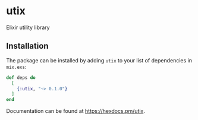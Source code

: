 # utix

Elixir utility library

## Installation

The package can be installed by adding `utix` to your list of dependencies in
`mix.exs`:

```elixir
def deps do
  [
    {:utix, "~> 0.1.0"}
  ]
end
```

Documentation can be found at <https://hexdocs.pm/utix>.
